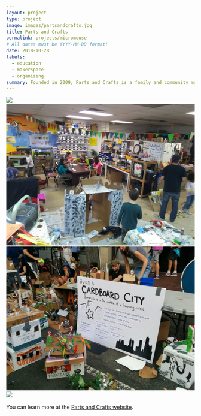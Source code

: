 ```yaml
---
layout: project
type: project
image: images/partsandcrafts.jpg
title: Parts and Crafts
permalink: projects/micromouse
# All dates must be YYYY-MM-DD format!
date: 2018-10-28
labels:
  - education
  - makerspace
  - organizing
summary: Founded in 2009, Parts and Crafts is a family and community makerspace and alternative education center in Somerville, MA.
---
```


<div class="ui small rounded images">
  <img class="ui image" src="../images/partsandcrafts-1.png">
  <img class="ui image" src="../images/partsandcrafts-2.jpg">
  <img class="ui image" src="../images/partsandcrafts-3.jpg">
  <img class="ui image" src="../images/partsandcrafts-4.png">
</div>




You can learn more at the [Parts and Crafts website](https://www.partsandcrafts.org).



